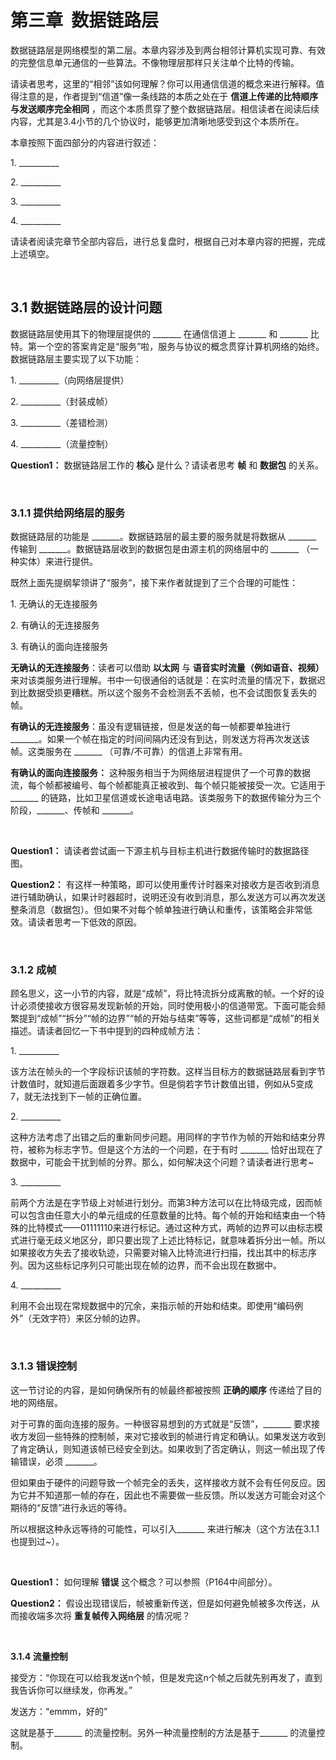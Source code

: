 # 第三章  数据链路层

数据链路层是网络模型的第二层。本章内容涉及到两台相邻计算机实现可靠、有效的完整信息单元通信的一些算法。不像物理层那样只关注单个比特的传输。
  
  
请读者思考，这里的“相邻”该如何理解？你可以用通信信道的概念来进行解释。值得注意的是，作者提到“信道”像一条线路的本质之处在于 **信道上传递的比特顺序与发送顺序完全相同** ，而这个本质贯穿了整个数据链路层。相信读者在阅读后续内容，尤其是3.4小节的几个协议时，能够更加清晰地感受到这个本质所在。

本章按照下面四部分的内容进行叙述：

1. __________

2. __________

3. __________

4. __________

请读者阅读完章节全部内容后，进行总复盘时，根据自己对本章内容的把握，完成上述填空。

 

## **3.1 数据链路层的设计问题**

数据链路层使用其下的物理层提供的 _______ 在通信信道上 _______ 和 _______ 比特。第一个空的答案肯定是“服务”啦，服务与协议的概念贯穿计算机网络的始终。数据链路层主要实现了以下功能：

1. __________（向网络层提供）

2. __________（封装成帧）

3. __________（差错检测）

4. __________（流量控制）


**Question1：** 数据链路层工作的 **核心** 是什么？请读者思考 **帧** 和 **数据包** 的关系。
  


 

### **3.1.1 提供给网络层的服务**

数据链路层的功能是 _______。数据链路层的最主要的服务就是将数据从 _______ 传输到 _______。数据链路层收到的数据包是由源主机的网络层中的 _______ （一种实体）来进行提供。


既然上面先提纲挈领讲了“服务”，接下来作者就提到了三个合理的可能性：

1. 无确认的无连接服务


2. 有确认的无连接服务


3. 有确认的面向连接服务



**无确认的无连接服务**：读者可以借助 **以太网** 与 **语音实时流量（例如语音、视频）**  来对该类服务进行理解。书中一句很通俗的话就是：在实时流量的情况下，数据迟到比数据受损更糟糕。所以这个服务不会检测丢不丢帧，也不会试图恢复丢失的帧。

**有确认的无连接服务**：虽没有逻辑链接，但是发送的每一帧都要单独进行 _______。如果一个帧在指定的时间间隔内还没有到达，则发送方将再次发送该帧。这类服务在 _______ （可靠/不可靠）的信道上非常有用。

**有确认的面向连接服务：** 这种服务相当于为网络层进程提供了一个可靠的数据流，每个帧都被编号、每个帧都能真正被收到、每个帧只能被接受一次。它适用于 _______ 的链路，比如卫星信道或长途电话电路。该类服务下的数据传输分为三个阶段，_______、传帧和 _______。  

 

**Question1：** 请读者尝试画一下源主机与目标主机进行数据传输时的数据路径图。

**Question2：** 有这样一种策略，即可以使用重传计时器来对接收方是否收到消息进行辅助确认，如果计时器超时，说明还没有收到消息，那么发送方可以再次发送整条消息（数据包）。但如果不对每个帧单独进行确认和重传，该策略会非常低效。请读者思考一下低效的原因。

 

### 3.1.2 成帧

顾名思义，这一小节的内容，就是“成帧”，将比特流拆分成离散的帧。一个好的设计必须使接收方很容易发现新帧的开始，同时使用极小的信道带宽。下面可能会频繁提到“成帧”“拆分”“帧的边界”“帧的开始与结束”等等，这些词都是“成帧”的相关描述。请读者回忆一下书中提到的四种成帧方法：


1. __________

该方法在帧头的一个字段标识该帧的字符数。这样当目标方的数据链路层看到字节计数值时，就知道后面跟着多少字节。但是倘若字节计数值出错，例如从5变成7，就无法找到下一帧的正确位置。

2. __________

这种方法考虑了出错之后的重新同步问题。用同样的字节作为帧的开始和结束分界符，被称为标志字节。但是这个方法的一个问题，在于有时 _______ 恰好出现在了数据中，可能会干扰到帧的分界。那么，如何解决这个问题？请读者进行思考~

3. __________

前两个方法是在字节级上对帧进行划分。而第3种方法可以在比特级完成，因而帧可以包含由任意大小的单元组成的任意数量的比特。每个帧的开始和结束由一个特殊的比特模式——01111110来进行标记。通过这种方式，两帧的边界可以由标志模式进行毫无歧义地区分，即只要出现了上述比特标记，就意味着拆分出一帧。所以如果接收方失去了接收轨迹，只需要对输入比特流进行扫描，找出其中的标志序列。因为这些标记序列只可能出现在帧的边界，而不会出现在数据中。

4. __________

利用不会出现在常规数据中的冗余，来指示帧的开始和结束。即使用“编码例外”（无效字符）来区分帧的边界。




 

### 3.1.3 错误控制

这一节讨论的内容，是如何确保所有的帧最终都被按照 **正确的顺序** 传递给了目的地的网络层。

对于可靠的面向连接的服务。一种很容易想到的方式就是“反馈”，_______ 要求接收方发回一些特殊的控制帧，来对它接收到的帧进行肯定和确认。如果发送方收到了肯定确认，则知道该帧已经安全到达。如果收到了否定确认，则这一帧出现了传输错误，必须 _______。

但如果由于硬件的问题导致一个帧完全的丢失，这样接收方就不会有任何反应。因为它并不知道那一帧的存在，因此也不需要做一些反馈。所以发送方可能会对这个期待的“反馈”进行永远的等待。

所以根据这种永远等待的可能性，可以引入_______ 来进行解决（这个方法在3.1.1也提到过~）。

 

**Question1：** 如何理解 **错误** 这个概念？可以参照（P164中间部分）。

**Question2：** 假设出现错误后，帧被重新传送，但是如何避免帧被多次传送，从而接收端多次将 **重复帧传入网络层** 的情况呢？


 

**3.1.4 流量控制**

接受方：“你现在可以给我发送n个帧，但是发完这n个帧之后就先别再发了，直到我告诉你可以继续发，你再发。”

发送方：“emmm，好的”

这就是基于_______ 的流量控制。另外一种流量控制的方法是基于_______ 的流量控制。
